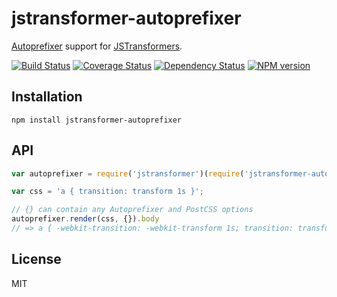 # jstransformer-autoprefixer

[Autoprefixer](https://github.com/postcss/autoprefixer) support for [JSTransformers](https://github.com/jstransformers/jstransformer).

[![Build Status](https://img.shields.io/travis/jstransformers/jstransformer-autoprefixer/master.svg)](https://travis-ci.org/jstransformers/jstransformer-autoprefixer)
[![Coverage Status](https://img.shields.io/coveralls/jstransformers/jstransformer-autoprefixer/master.svg)](https://coveralls.io/r/jstransformers/jstransformer-autoprefixer?branch=master)
[![Dependency Status](https://img.shields.io/david/jstransformers/jstransformer-autoprefixer/master.svg)](http://david-dm.org/jstransformers/jstransformer-autoprefixer)
[![NPM version](https://img.shields.io/npm/v/jstransformer-autoprefixer.svg)](https://www.npmjs.org/package/jstransformer-autoprefixer)

## Installation

    npm install jstransformer-autoprefixer

## API

```js
var autoprefixer = require('jstransformer')(require('jstransformer-autoprefixer'))

var css = 'a { transition: transform 1s }';

// {} can contain any Autoprefixer and PostCSS options
autoprefixer.render(css, {}).body
// => a { -webkit-transition: -webkit-transform 1s; transition: transform 1s }
```

## License

MIT

